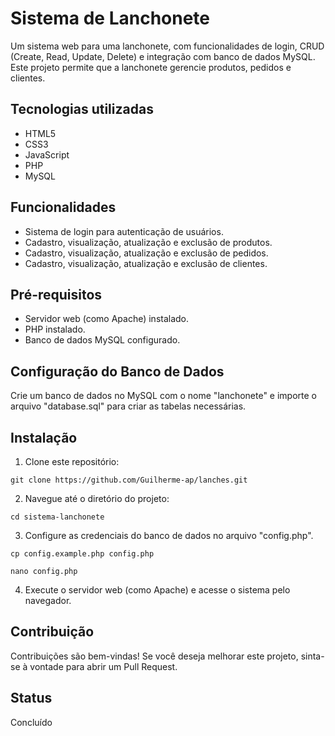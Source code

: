 
  <h1>Sistema de Lanchonete</h1>

  <p>Um sistema web para uma lanchonete, com funcionalidades de login, CRUD (Create, Read, Update, Delete) e integração com banco de dados MySQL. Este projeto permite que a lanchonete gerencie produtos, pedidos e clientes.</p>

  <h2>Tecnologias utilizadas</h2>
  <ul>
    <li>HTML5</li>
    <li>CSS3</li>
    <li>JavaScript</li>
    <li>PHP</li>
    <li>MySQL</li>
  </ul>

  <h2>Funcionalidades</h2>
  <ul>
    <li>Sistema de login para autenticação de usuários.</li>
    <li>Cadastro, visualização, atualização e exclusão de produtos.</li>
    <li>Cadastro, visualização, atualização e exclusão de pedidos.</li>
    <li>Cadastro, visualização, atualização e exclusão de clientes.</li>
  </ul>

  <h2>Pré-requisitos</h2>
  <ul>
    <li>Servidor web (como Apache) instalado.</li>
    <li>PHP instalado.</li>
    <li>Banco de dados MySQL configurado.</li>
  </ul>

  <h2>Configuração do Banco de Dados</h2>
  <p>Crie um banco de dados no MySQL com o nome "lanchonete" e importe o arquivo "database.sql" para criar as tabelas necessárias.</p>

  <h2>Instalação</h2>
  <ol>
    <li>Clone este repositório:</li>
  </ol>
  <pre><code>git clone https://github.com/Guilherme-ap/lanches.git</code></pre>

  <ol start="2">
    <li>Navegue até o diretório do projeto:</li>
  </ol>
  <pre><code>cd sistema-lanchonete</code></pre>

  <ol start="3">
    <li>Configure as credenciais do banco de dados no arquivo "config.php".</li>
  </ol>
  <pre><code>cp config.example.php config.php</code></pre>
  <pre><code>nano config.php</code></pre>

  <ol start="4">
    <li>Execute o servidor web (como Apache) e acesse o sistema pelo navegador.</li>
  </ol>

  <h2>Contribuição</h2>
  <p>Contribuições são bem-vindas! Se você deseja melhorar este projeto, sinta-se à vontade para abrir um Pull Request.</p>

  <h2>Status</h2>
  <p>Concluído</p>

